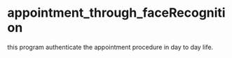 # appointment_through_faceRecognition
this program authenticate the appointment procedure in day to day life.
